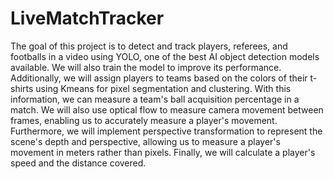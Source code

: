 # LiveMatchTracker
The goal of this project is to detect and track players, referees, and footballs in a video using YOLO, one of the best AI object detection models available. 
We will also train the model to improve its performance. Additionally, we will assign players to teams based on the colors of their t-shirts using Kmeans for pixel segmentation and clustering. 
With this information, we can measure a team's ball acquisition percentage in a match. We will also use optical flow to measure camera movement between frames, enabling us to accurately measure a player's movement.
Furthermore, we will implement perspective transformation to represent the scene's depth and perspective, allowing us to measure a player's movement in meters rather than pixels. 
Finally, we will calculate a player's speed and the distance covered.
